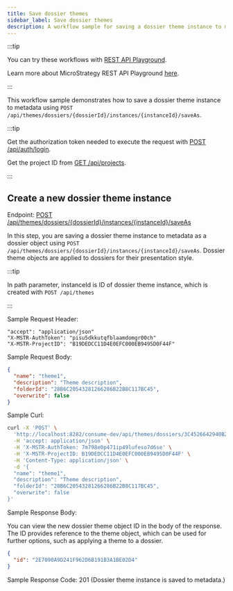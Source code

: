 ```yaml
---
title: Save dossier themes
sidebar_label: Save dossier themes
description: A workflow sample for saving a dossier theme instance to metadata is provided below.
---
```


<Available since="2021 Update 10" />

:::tip

You can try these workflows with [REST API Playground](https://www.postman.com/microstrategysdk/workspace/microstrategy-rest-api/folder).

Learn more about MicroStrategy REST API Playground [here](/docs/getting-started/playground.md).

:::

This workflow sample demonstrates how to save a dossier theme instance to metadata using `POST /api/themes/dossiers/{dossierId}/instances/{instanceId}/saveAs`.

:::tip

Get the authorization token needed to execute the request with [POST /api/auth/login](https://demo.microstrategy.com/MicroStrategyLibrary/api-docs/index.html#/Authentication/postLogin).

Get the project ID from [GET /api/projects](https://demo.microstrategy.com/MicroStrategyLibrary/api-docs/index.html#/Projects/getProjects_1).

:::

## Create a new dossier theme instance

Endpoint: [POST /api/themes/dossiers/{dossierId}/instances/{instanceId}/saveAs](https://demo.microstrategy.com/MicroStrategyLibrary/api-docs/index.html#/Themes/saveThemes)

In this step, you are saving a dossier theme instance to metadata as a dossier object using `POST /api/themes/dossiers/{dossierId}/instances/{instanceId}/saveAs`. Dossier theme objects are applied to dossiers for their presentation style.

:::tip

In path parameter, instanceId is ID of dossier theme instance, which is created with `POST /api/themes`

:::

Sample Request Header:

```http
"accept": "application/json"
"X-MSTR-AuthToken": "pisu5dkkutqfblaamdomgr00ch"
"X-MSTR-ProjectID": "B19DEDCC11D4E0EFC000EB9495D0F44F"
```

Sample Request Body:

```json
{
  "name": "theme1",
  "description": "Theme description",
  "folderId": "28B6C20543281266286B22B8C117BC45",
  "overwrite": false
}
```

Sample Curl:

```bash
curl -X 'POST' \
  'http://localhost:8282/consume-dev/api/themes/dossiers/3C4526642940B2235E5EDF97EB009661/instances/3C4526642940B2235E5EDF97EB009661/saveAs' \
  -H 'accept: application/json' \
  -H 'X-MSTR-AuthToken: 7m798e0p471ip49lufeso7d6se' \
  -H 'X-MSTR-ProjectID: B19DEDCC11D4E0EFC000EB9495D0F44F' \
  -H 'Content-Type: application/json' \
  -d '{
  "name": "theme1",
  "description": "Theme description",
  "folderId": "28B6C20543281266286B22B8C117BC45",
  "overwrite": false
}'
```

Sample Response Body:

You can view the new dossier theme object ID in the body of the response. The ID provides reference to the theme object, which can be used for further options, such as applying a theme to a dossier.

```json
{
  "id": "2E7090A9D241F962D6B191B3A1BE02D4"
}
```

Sample Response Code: 201 (Dossier theme instance is saved to metadata.)
